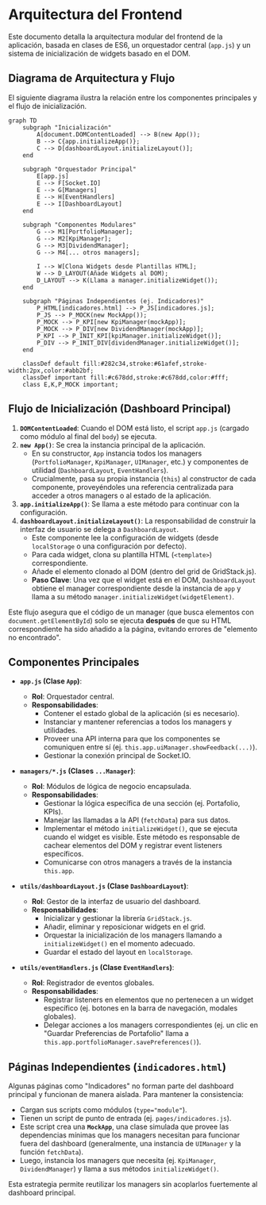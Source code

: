 # Arquitectura del Frontend

Este documento detalla la arquitectura modular del frontend de la aplicación, basada en clases de ES6, un orquestador central (`app.js`) y un sistema de inicialización de widgets basado en el DOM.

## Diagrama de Arquitectura y Flujo

El siguiente diagrama ilustra la relación entre los componentes principales y el flujo de inicialización.

```mermaid
graph TD
    subgraph "Inicialización"
        A[document.DOMContentLoaded] --> B(new App());
        B --> C{app.initializeApp()};
        C --> D[dashboardLayout.initializeLayout()];
    end

    subgraph "Orquestador Principal"
        E[app.js]
        E --> F[Socket.IO]
        E --> G[Managers]
        E --> H[EventHandlers]
        E --> I[DashboardLayout]
    end

    subgraph "Componentes Modulares"
        G --> M1[PortfolioManager];
        G --> M2[KpiManager];
        G --> M3[DividendManager];
        G --> M4[... otros managers];
        
        I --> W[Clona Widgets desde Plantillas HTML];
        W --> D_LAYOUT(Añade Widgets al DOM);
        D_LAYOUT --> K(Llama a manager.initializeWidget());
    end
    
    subgraph "Páginas Independientes (ej. Indicadores)"
        P_HTML[indicadores.html] --> P_JS[indicadores.js];
        P_JS --> P_MOCK(new MockApp());
        P_MOCK --> P_KPI[new KpiManager(mockApp)];
        P_MOCK --> P_DIV[new DividendManager(mockApp)];
        P_KPI --> P_INIT_KPI[kpiManager.initializeWidget()];
        P_DIV --> P_INIT_DIV[dividendManager.initializeWidget()];
    end

    classDef default fill:#282c34,stroke:#61afef,stroke-width:2px,color:#abb2bf;
    classDef important fill:#c678dd,stroke:#c678dd,color:#fff;
    class E,K,P_MOCK important;
```

## Flujo de Inicialización (Dashboard Principal)

1.  **`DOMContentLoaded`**: Cuando el DOM está listo, el script `app.js` (cargado como módulo al final del `body`) se ejecuta.
2.  **`new App()`**: Se crea la instancia principal de la aplicación.
    *   En su constructor, `App` instancia todos los managers (`PortfolioManager`, `KpiManager`, `UIManager`, etc.) y componentes de utilidad (`DashboardLayout`, `EventHandlers`).
    *   Crucialmente, pasa su propia instancia (`this`) al constructor de cada componente, proveyéndoles una referencia centralizada para acceder a otros managers o al estado de la aplicación.
3.  **`app.initializeApp()`**: Se llama a este método para continuar con la configuración.
4.  **`dashboardLayout.initializeLayout()`**: La responsabilidad de construir la interfaz de usuario se delega a `DashboardLayout`.
    *   Este componente lee la configuración de widgets (desde `localStorage` o una configuración por defecto).
    *   Para cada widget, clona su plantilla HTML (`<template>`) correspondiente.
    *   Añade el elemento clonado al DOM (dentro del grid de GridStack.js).
    *   **Paso Clave**: Una vez que el widget está en el DOM, `DashboardLayout` obtiene el manager correspondiente desde la instancia de `app` y llama a su método `manager.initializeWidget(widgetElement)`.

Este flujo asegura que el código de un manager (que busca elementos con `document.getElementById`) solo se ejecuta **después** de que su HTML correspondiente ha sido añadido a la página, evitando errores de "elemento no encontrado".

## Componentes Principales

*   **`app.js` (Clase `App`)**:
    *   **Rol**: Orquestador central.
    *   **Responsabilidades**:
        *   Contener el estado global de la aplicación (si es necesario).
        *   Instanciar y mantener referencias a todos los managers y utilidades.
        *   Proveer una API interna para que los componentes se comuniquen entre sí (ej. `this.app.uiManager.showFeedback(...)`).
        *   Gestionar la conexión principal de Socket.IO.

*   **`managers/*.js` (Clases `...Manager`)**:
    *   **Rol**: Módulos de lógica de negocio encapsulada.
    *   **Responsabilidades**:
        *   Gestionar la lógica específica de una sección (ej. Portafolio, KPIs).
        *   Manejar las llamadas a la API (`fetchData`) para sus datos.
        *   Implementar el método `initializeWidget()`, que se ejecuta cuando el widget es visible. Este método es responsable de cachear elementos del DOM y registrar event listeners específicos.
        *   Comunicarse con otros managers a través de la instancia `this.app`.

*   **`utils/dashboardLayout.js` (Clase `DashboardLayout`)**:
    *   **Rol**: Gestor de la interfaz de usuario del dashboard.
    *   **Responsabilidades**:
        *   Inicializar y gestionar la librería `GridStack.js`.
        *   Añadir, eliminar y reposicionar widgets en el grid.
        *   Orquestar la inicialización de los managers llamando a `initializeWidget()` en el momento adecuado.
        *   Guardar el estado del layout en `localStorage`.

*   **`utils/eventHandlers.js` (Clase `EventHandlers`)**:
    *   **Rol**: Registrador de eventos globales.
    *   **Responsabilidades**:
        *   Registrar listeners en elementos que no pertenecen a un widget específico (ej. botones en la barra de navegación, modales globales).
        *   Delegar acciones a los managers correspondientes (ej. un clic en "Guardar Preferencias de Portafolio" llama a `this.app.portfolioManager.savePreferences()`).

## Páginas Independientes (`indicadores.html`)

Algunas páginas como "Indicadores" no forman parte del dashboard principal y funcionan de manera aislada. Para mantener la consistencia:

*   Cargan sus scripts como módulos (`type="module"`).
*   Tienen un script de punto de entrada (ej. `pages/indicadores.js`).
*   Este script crea una **`MockApp`**, una clase simulada que provee las dependencias mínimas que los managers necesitan para funcionar fuera del dashboard (generalmente, una instancia de `UIManager` y la función `fetchData`).
*   Luego, instancia los managers que necesita (ej. `KpiManager`, `DividendManager`) y llama a sus métodos `initializeWidget()`.

Esta estrategia permite reutilizar los managers sin acoplarlos fuertemente al dashboard principal. 